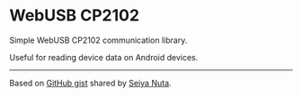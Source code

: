 # WebUSB CP2102

Simple WebUSB CP2102 communication library.

Useful for reading device data on Android devices.

---

Based on [GitHub gist](https://gist.github.com/nuta/2c70ba8855f50c536a51f0c5993c1e4c) shared by [Seiya Nuta](https://github.com/nuta).
